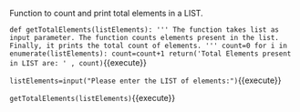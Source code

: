 Function to count and print total elements in a LIST.

`
def getTotalElements(listElements):
    '''
    The function takes list as input parameter.
    The function counts elements present in the list.
    Finally, it prints the total count of elements.
    '''
    count=0
    for i in enumerate(listElements):
        count=count+1
        return('Total Elements present in LIST are: ' , count)
`{{execute}}

`
listElements=input("Please enter the LIST of elements:")
`{{execute}}

`
getTotalElements(listElements)
`{{execute}}

